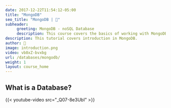 ```yaml
---
date: 2017-12-22T11:54:12-05:00
title: "MongoDB"
seo_title: "MongoDB | 🦒"
subheader:
     greeting: MongoDB - noSQL Database
     description: This course covers the basics of working with MongoDB. Work your way through the videos/articles and I'll teach you everything you need to know to interact with Mongo's flexible document database management system and create powerful document databases!
description: This tutorial covers introduction in MongoDB.
author: 🦒
image: introduction.png
video: vb8xZ-bvxbg
url: /databases/mongodb/
weight: 1
layout: course_home
---
```


## What is a Database?
{{< youtube-video src="_Q07-8e3UbI" >}}

